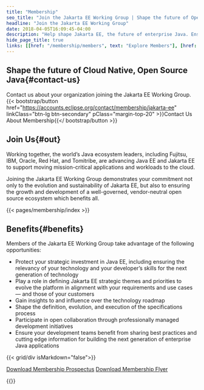 ```yaml
---
title: "Membership"
seo_title: "Join the Jakarta EE Working Group | Shape the future of Open Source Java"
headline: "Join the Jakarta EE Working Group"
date: 2018-04-05T16:09:45-04:00
description: "Help shape Jakarta EE, the future of enterprise Java. Ensure the growth and development of a well-governed, vendor-neutral and open source Java ecosystem."
hide_page_title: true
links: [[href: "/membership/members", text: "Explore Members"], [href: "#benefits", text: "Membership Benefits"], [href: "https://accounts.eclipse.org/contact/membership/jakarta-ee", text: "Join Jakarta EE"]]
---
```

## Shape the future of Cloud Native, Open Source Java{#contact-us}
Contact us about your organization joining the Jakarta EE Working Group.
{{< bootstrap/button href="https://accounts.eclipse.org/contact/membership/jakarta-ee" linkClass="btn-lg btn-secondary" pClass="margin-top-20" >}}Contact Us About Membership{{</ bootstrap/button >}}

## Join Us{#out}  

Working together, the world’s Java ecosystem leaders, including Fujitsu, IBM, Oracle, Red Hat, and Tomitribe, are advancing Java EE and Jakarta EE to support moving mission-critical applications and workloads to the cloud.  

Joining the Jakarta EE Working Group demonstrates your commitment not only to the evolution and sustainability of Jakarta EE, but also to ensuring the growth and development of a well-governed, vendor-neutral open source ecosystem which benefits all.  

{{< pages/membership/index >}}

## Benefits{#benefits}

Members of the Jakarta EE Working Group take advantage of the following opportunities:  

- Protect your strategic investment in Java EE, including ensuring the relevancy of your technology and your developer’s skills for the next generation of technology
- Play a role in defining Jakarta EE strategic themes and priorities to evolve the platform in alignment with your requirements and use cases — and those of your customers
- Gain insights to and influence over the technology roadmap
- Shape the definition, evolution, and execution of the specifications process
- Participate in open collaboration through professionally managed development initiatives
- Ensure your development teams benefit from sharing best practices and cutting edge information for building the next generation of enterprise Java applications  


{{< grid/div isMarkdown="false">}}
<p class="margin-top-20">
  <a class="btn btn-lg btn-secondary margin-bottom-5" href="/documents/membership/jakarta-ee-membership-prospectus.pdf">Download Membership Prospectus</a>
  <a class="btn btn-lg btn-secondary margin-bottom-5" href="/documents/membership/jakarta-ee-membership-flyer.pdf">Download Membership Flyer</a>
</p>
{{</ grid/div >}}